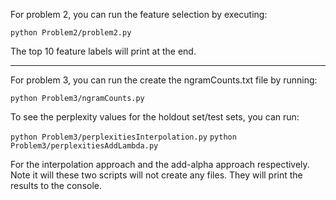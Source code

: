 For problem 2, you can run the feature selection by executing:

`python Problem2/problem2.py`

The top 10 feature labels will print at the end.

--------------------------------

For problem 3, you can run the create the ngramCounts.txt file by running:

`python Problem3/ngramCounts.py`

To see the perplexity values for the holdout set/test sets, you can run:

`python Problem3/perplexitiesInterpolation.py`
`python Problem3/perplexitiesAddLambda.py`

For the interpolation approach and the add-alpha approach respectively.
Note it will these two scripts will not create any files. They will print the results to the console.